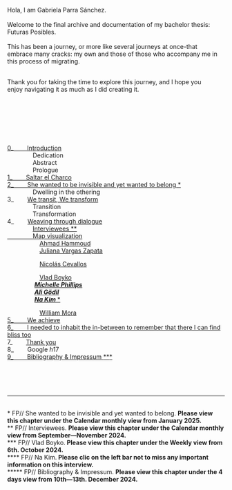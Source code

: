 










<span style="--font-scale: 1.8;">Hola, I am Gabriela Parra Sánchez.<br>
 <br>
Welcome to the final archive and documentation of my bachelor thesis: <br>
Futuras Posibles.<br><br>This has been a journey, or more like several journeys at once-that <br>
embrace many cracks: my own and those of those who accompany me in <br>
this process of migrating.<br>

<br>
Thank you for taking the time to explore this journey, and I hope you <br>
enjoy navigating it as much as I did creating it.</span><br>
<br>
<br>
<br>
<br>
<br>
<br>
<br>
<span style="--font-scale: 1.5;"><a href="https://docs.google.com/presentation/d/1so4H_y344UQeUtAiXguMoMcKxux5Nn_Zv1mV1BI-UEM/edit?usp=sharing" target="_blank">0_</a><span style="--font-scale: 1.5;"><a href="https://docs.google.com/presentation/d/1so4H_y344UQeUtAiXguMoMcKxux5Nn_Zv1mV1BI-UEM/edit?usp=sharing"> &nbsp; &nbsp; &nbsp; &nbsp;Introduction</a><br>
    &nbsp; &nbsp; &nbsp; &nbsp; &nbsp; &nbsp; &nbsp; &nbsp;Dedication<br>  &nbsp; &nbsp; &nbsp; &nbsp; &nbsp; &nbsp; &nbsp; &nbsp;Abstract<br>  &nbsp; &nbsp; &nbsp; &nbsp; &nbsp; &nbsp; &nbsp; &nbsp;Prologue<br><a target="_blank" href="https://www.google.com/maps/d/edit?mid=1knn3yBK7BtzobPUdWQgiFMdCevEcjFg&amp;ll=13.900990512410964%2C-58.31592992030676&amp;z=3"><span style="--font-scale: 1.5;">1_</span> &nbsp; &nbsp; &nbsp; &nbsp;Saltar el Charco</a><br><a target="_blank" href="https://calendar.google.com/calendar/u/0?cid=NGU2OTE5Njk3YmRhODIwYTA3NmYxNTFiNDkzNGQyMDczMjRkMzc3NTI4OWMwYmZiN2E5YzUxZWRmNmMyMDE4OEBncm91cC5jYWxlbmRhci5nb29nbGUuY29t"><span style="--font-scale: 1.5;"><span style="--font-scale: 1.5;"><span style="--font-scale: 1.5;">2_</span></span></span> &nbsp; &nbsp; &nbsp; &nbsp;She wanted to be invisible and yet wanted to belong<span style="--font-scale: 1.5;"><span style="--font-scale: 1.5;"> *</span></span></a><br>
 <span style="--font-scale: 1.5;"> <span style="--font-scale: 1.5;"> </span></span> &nbsp; &nbsp; &nbsp; &nbsp; &nbsp; &nbsp; &nbsp; &nbsp;Dwelling in the othering<br><span style="--font-scale: 1.5;"><span style="--font-scale: 1.5;"><span style="--font-scale: 1.5;"><span style="--font-scale: 1.5;"><span style="--font-scale: 1.5;">3_<span style="--font-scale: 1.5;"><span style="--font-scale: 1.5;"> &nbsp; &nbsp; &nbsp; &nbsp;</span></span></span></span></span></span></span><a target="_blank" href="https://docs.google.com/document/d/1ybXcBcaer7dkRP3bDRL6tcDB7t9kr_P7RR4NZVwNaEE/edit?usp=sharing">We transit, We transform</a><br> <span style="--font-scale: 1.5;"> </span> &nbsp; &nbsp; &nbsp; &nbsp; &nbsp; &nbsp; &nbsp; &nbsp;Transition<br>   &nbsp; &nbsp; &nbsp; &nbsp; &nbsp; &nbsp; &nbsp; &nbsp;Transformation<br><span style="--font-scale: 1.5;"><span style="--font-scale: 1.5;"><span style="--font-scale: 1.5;"><span style="--font-scale: 1.5;"><span style="--font-scale: 1.5;"><span style="--font-scale: 1.5;"><span style="--font-scale: 1.5;">4_<span style="--font-scale: 1.5;"><span style="--font-scale: 1.5;"> &nbsp; &nbsp; &nbsp; &nbsp;</span></span></span></span></span></span></span></span></span><a href="https://docs.google.com/spreadsheets/d/1dSR-x_jvt2IDsufQKr6vctyZs7PPi4ACLfc5O1bqBFc/edit?usp=sharing">Weaving through dialogue</a><br>
 &nbsp; &nbsp; &nbsp; &nbsp; &nbsp; &nbsp; &nbsp; &nbsp;<a href="https://calendar.google.com/calendar/u/0?cid=MmZkYTNkZGNmMzMxN2QwN2MwYTEyY2UyMTc5NTM0YjE5YzYyMDkzMWMxZWQzYTcwOGNmN2M0MjZiYjE4Mjg4YkBncm91cC5jYWxlbmRhci5nb29nbGUuY29t" target="_blank">Interviewees **</a><a target="_blank" href="https://www.google.com/maps/d/u/0/edit?mid=1Uk5X6Xc-nzhlvNTV2vJvc6hPRxDpm2Y&amp;usp=sharing"><br> &nbsp; &nbsp; &nbsp; &nbsp; &nbsp; &nbsp; &nbsp; &nbsp;Map visualization</a>    &nbsp; &nbsp; &nbsp; &nbsp; &nbsp; &nbsp; &nbsp; &nbsp;<br><span style="--font-scale: 1.5;">    &nbsp; &nbsp; &nbsp; &nbsp; &nbsp; &nbsp; &nbsp; &nbsp; &nbsp; &nbsp;</span><a href="https://docs.google.com/spreadsheets/d/1hVs-hVP1fhEPT1_LoyU3EPGPfW4DmBgar_2ezU2OZc8/edit?usp=sharing" target="_blank">Ahmad Hammoud</a><br><span style="--font-scale: 1.5;"> <span style="--font-scale: 1.5;"> </span></span> &nbsp; &nbsp; &nbsp; &nbsp; &nbsp; &nbsp; &nbsp; &nbsp; &nbsp; &nbsp;<a target="_blank" href="https://docs.google.com/presentation/d/1HeQlCmrU8ijevkLPnONfLvDU9OakK3hjQpBsGBHIj1w/edit?usp=sharing">Juliana Vargas Zapata</a><br>

<span style="--font-scale: 1.5;"> </span> &nbsp; &nbsp; &nbsp; &nbsp; &nbsp; &nbsp; &nbsp; &nbsp; &nbsp; &nbsp;<a target="_blank" href="https://docs.google.com/document/d/1WDygnZrB8Szfl39EcxmMQZqNJJyMzZIdcDhDGQeY3vc/edit?usp=sharing">Nicolás Cevallos</a><br>

  &nbsp; &nbsp; &nbsp; &nbsp; &nbsp; &nbsp; &nbsp; &nbsp; &nbsp; &nbsp;<a target="_blank" href="https://calendar.google.com/calendar/u/0?cid=ZjRiNTEzOTZhYzU4MGJmOTk3NWIyYTg0ZmIyZmE1M2I3NzQxY2U3ZWI1YWZlODdmZmZiOWQwNWM1ZTIyNTg0N0Bncm91cC5jYWxlbmRhci5nb29nbGUuY29t">Vlad Boyko<span style="--font-scale: 1.5;"><span style="--font-scale: 1.5;"> ***</span></span></a><br><span style="--font-scale: 1.5;"> </span> &nbsp; &nbsp; &nbsp; &nbsp; &nbsp; &nbsp; &nbsp; &nbsp; &nbsp; &nbsp;<a href="https://docs.google.com/spreadsheets/d/1hVs-hVP1fhEPT1_LoyU3EPGPfW4DmBgar_2ezU2OZc8/edit?usp=sharing" target="_blank">Michelle Phillips</a><br><span style="--font-scale: 1.5;"> </span> &nbsp; &nbsp; &nbsp; &nbsp; &nbsp; &nbsp; &nbsp; &nbsp; &nbsp; &nbsp;<a target="_blank" href="https://forms.gle/AgfUyw8VsntyDEFj6">Ali Gödil</a><br>  &nbsp; &nbsp; &nbsp; &nbsp; &nbsp; &nbsp; &nbsp; &nbsp; &nbsp; &nbsp;<a target="_blank" href="https://calendar.google.com/calendar/u/0?cid=ZjRiNTEzOTZhYzU4MGJmOTk3NWIyYTg0ZmIyZmE1M2I3NzQxY2U3ZWI1YWZlODdmZmZiOWQwNWM1ZTIyNTg0N0Bncm91cC5jYWxlbmRhci5nb29nbGUuY29t">Na Kim <span style="--font-scale: 1.5;"><span style="--font-scale: 1.5;"><span style="--font-scale: 1.5;"><span style="--font-scale: 1.5;">***<span style="--font-scale: 1.5;"><span style="--font-scale: 1.5;"><span style="--font-scale: 1.5;"><span style="--font-scale: 1.5;"><span style="--font-scale: 1.5;"><span style="--font-scale: 1.5;">*</span></span></span></span></span></span></span></span></span></span> </a><br>

  &nbsp; &nbsp; &nbsp; &nbsp; &nbsp; &nbsp; &nbsp; &nbsp; &nbsp; &nbsp;<a target="_blank" href="https://docs.google.com/document/d/10l6_oQnHMvRNOv6aj2Rz81LrEJ_oz6QDJ1IApWx1cw4/edit?usp=sharing">William Mora</a></span><br>
</span><span style="--font-scale: 1.5;"> <a href="https://docs.google.com/spreadsheets/d/1Q1gjPlej6qDb7SM_LASWgKvclHYePL8ulP3GreuO6vw/edit?usp=sharing" target="_blank"><span style="--font-scale: 1.5;">5_</span><span style="--font-scale: 1.5;"><span style="--font-scale: 1.5;"><span style="--font-scale: 1.5;"><span style="--font-scale: 1.5;"><span style="--font-scale: 1.5;"><span style="--font-scale: 1.5;"><span style="--font-scale: 1.5;"><span style="--font-scale: 1.5;"><span style="--font-scale: 1.5;"><span style="--font-scale: 1.5;"><span style="--font-scale: 1.5;"> &nbsp; &nbsp; &nbsp; &nbsp;</span></span></span></span></span></span></span></span></span></span></span>We achieve</a><br> <a target="_blank" href="https://docs.google.com/presentation/d/1Rmt7KGbGTl2IRenw_eewbwufFnwyITCQa6ytLycigZo/edit?usp=sharing">6_<span style="--font-scale: 1.5;"><span style="--font-scale: 1.5;"><span style="--font-scale: 1.5;"><span style="--font-scale: 1.5;"><span style="--font-scale: 1.5;"><span style="--font-scale: 1.5;"><span style="--font-scale: 1.5;"><span style="--font-scale: 1.5;"><span style="--font-scale: 1.5;"><span style="--font-scale: 1.5;"><span style="--font-scale: 1.5;"><span style="--font-scale: 1.5;"> &nbsp; &nbsp; &nbsp; &nbsp;</span></span></span></span></span></span></span></span></span></span></span></span>I needed to inhabit the in-between to remember that there I can find bliss too</a><br>
7_<span style="--font-scale: 1.5;"><span style="--font-scale: 1.5;"><span style="--font-scale: 1.5;"><span style="--font-scale: 1.5;"><span style="--font-scale: 1.5;"><span style="--font-scale: 1.5;"><span style="--font-scale: 1.5;"><span style="--font-scale: 1.5;"><span style="--font-scale: 1.5;"><span style="--font-scale: 1.5;"><span style="--font-scale: 1.5;"><span style="--font-scale: 1.5;"><span style="--font-scale: 1.5;"> &nbsp; &nbsp; &nbsp; &nbsp;</span></span></span></span></span></span></span></span></span></span></span></span></span><a target="_blank" href="https://docs.google.com/drawings/d/1ypc2WuDdu88ya_dhQ1UdFY4dLoMvwAtNnQvt-3aH7Vc/edit?usp=sharing">Thank you</a><br><span style="--font-scale: 1.5;">8_<span style="--font-scale: 1.5;"><span style="--font-scale: 1.5;"><span style="--font-scale: 1.5;"><span style="--font-scale: 1.5;"><span style="--font-scale: 1.5;"><span style="--font-scale: 1.5;"><span style="--font-scale: 1.5;"><span style="--font-scale: 1.5;"><span style="--font-scale: 1.5;"><span style="--font-scale: 1.5;"><span style="--font-scale: 1.5;"><span style="--font-scale: 1.5;"><span style="--font-scale: 1.5;"><span style="--font-scale: 1.5;"> &nbsp; &nbsp; &nbsp; &nbsp;</span></span></span></span></span></span></span></span></span></span></span></span></span></span>Google $h17$<br>
<a target="_blank" href="https://calendar.google.com/calendar/u/0?cid=MWQwMGUwNGI3Y2QzM2Y5NmNlNjAxNzNiODZmNTYyN2MyYzBlYTFlMzNmMDAxZmY0NjFhMzFhMWZmNTUxN2JmNkBncm91cC5jYWxlbmRhci5nb29nbGUuY29t">9_<span style="--font-scale: 1.5;"><span style="--font-scale: 1.5;"><span style="--font-scale: 1.5;"><span style="--font-scale: 1.5;"><span style="--font-scale: 1.5;"><span style="--font-scale: 1.5;"><span style="--font-scale: 1.5;"><span style="--font-scale: 1.5;"><span style="--font-scale: 1.5;"><span style="--font-scale: 1.5;"><span style="--font-scale: 1.5;"><span style="--font-scale: 1.5;"><span style="--font-scale: 1.5;"> &nbsp; &nbsp; &nbsp; &nbsp;</span></span></span></span></span></span></span></span></span></span></span></span></span></a></span><a href="https://calendar.google.com/calendar/u/0?cid=MWQwMGUwNGI3Y2QzM2Y5NmNlNjAxNzNiODZmNTYyN2MyYzBlYTFlMzNmMDAxZmY0NjFhMzFhMWZmNTUxN2JmNkBncm91cC5jYWxlbmRhci5nb29nbGUuY29t">Bibliography &amp; Impressum <span style="--font-scale: 1.5;"><span style="--font-scale: 1.5;"><span style="--font-scale: 1.5;"><span style="--font-scale: 1.5;"><span style="--font-scale: 1.5;"><span style="--font-scale: 1.5;">*<span style="--font-scale: 1.5;"><span style="--font-scale: 1.5;"><span style="--font-scale: 1.5;"><span style="--font-scale: 1.5;"><span style="--font-scale: 1.5;"><span style="--font-scale: 1.5;"><span style="--font-scale: 1.5;">*</span></span></span></span></span></span></span>**<span style="--font-scale: 1.5;"><span style="--font-scale: 1.5;"><span style="--font-scale: 1.5;"><span style="--font-scale: 1.5;"><span style="--font-scale: 1.5;"><span style="--font-scale: 1.5;">*</span></span></span></span></span></span></span></span></span></span></span></span></a></span><br><br>
<br>
<br>
<br>
<hr><br>
* FP// She wanted to be invisible and yet wanted to belong. <b>Please view this chapter under the Calendar monthly view from January 2025.</b><br>
** FP// Interviewees. <b>Please view this chapter under the Calendar monthly view from September—November 2024.</b><br>
*** FP// Vlad Boyko.<b> Please view this chapter under the Weekly view from 6th. October 2024.<br>
</b>**** FP// Na Kim.<b> Please clic on the left bar not to miss any important information on this interview.<br>
</b>***** FP// Bibliography &amp; Impressum. <b>Please view this chapter under the 4 days view from 10th—13th. December 2024.<br>
</b>
